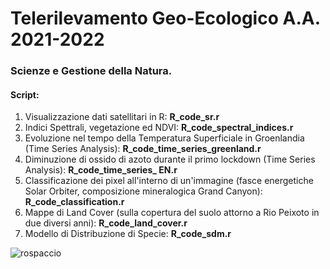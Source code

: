# Telerilevamento Geo-Ecologico A.A. 2021-2022

### Scienze e Gestione della Natura. 
#### Script: 

1) Visualizzazione dati satellitari in R: **R_code_sr.r**
2) Indici Spettrali, vegetazione ed NDVI: **R_code_spectral_indices.r**
3) Evoluzione nel tempo della Temperatura Superficiale in Groenlandia (Time Series Analysis): **R_code_time_series_greenland.r**
4) Diminuzione di ossido di azoto durante il primo lockdown (Time Series Analysis): **R_code_time_series_ EN.r**
5) Classificazione dei pixel all'interno di un'immagine (fasce energetiche Solar Orbiter, composizione mineralogica Grand Canyon): **R_code_classification.r**
6) Mappe di Land Cover (sulla copertura del suolo attorno a Rio Peixoto in due diversi anni): **R_code_land_cover.r**
7) Modello di Distribuzione di Specie: **R_code_sdm.r**

![rospaccio](https://user-images.githubusercontent.com/63868353/171892805-33846864-6692-4844-b808-3f21bf869782.jpg)
